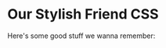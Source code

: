<!-- TITLE: CSS -->
<!-- SUBTITLE: Useful Tips and Tutorials Found along the waaaaaaaay -->

# Our Stylish Friend CSS
Here's some good stuff we wanna remember:
